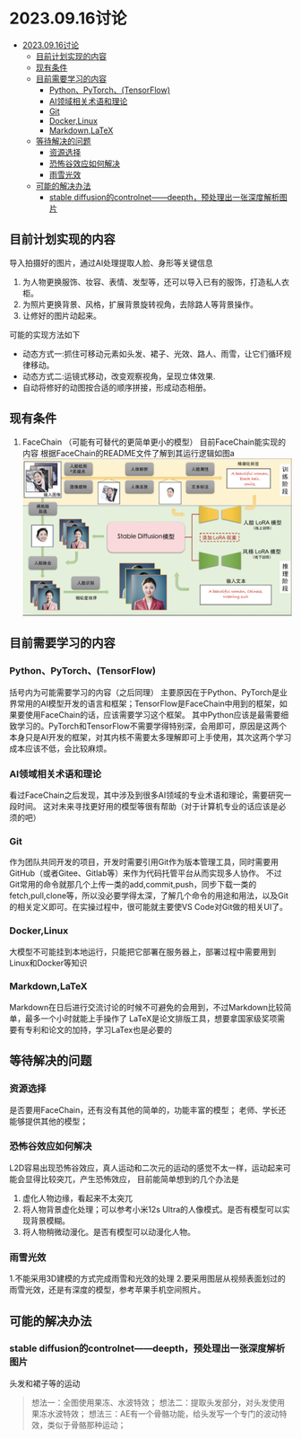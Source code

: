 # 2023.09.16讨论

<!-- @import "[TOC]" {cmd="toc" depthFrom=1 depthTo=6 orderedList=false} -->

<!-- code_chunk_output -->

- [2023.09.16讨论](#20230916讨论)
  - [目前计划实现的内容](#目前计划实现的内容)
  - [现有条件](#现有条件)
  - [目前需要学习的内容](#目前需要学习的内容)
    - [Python、PyTorch、(TensorFlow)](#python-pytorch-tensorflow)
    - [AI领域相关术语和理论](#ai领域相关术语和理论)
    - [Git](#git)
    - [Docker,Linux](#dockerlinux)
    - [Markdown,LaTeX](#markdownlatex)
  - [等待解决的问题](#等待解决的问题)
    - [资源选择](#资源选择)
    - [恐怖谷效应如何解决](#恐怖谷效应如何解决)
    - [雨雪光效](#雨雪光效)
  - [可能的解决办法](#可能的解决办法)
    - [stable diffusion的controlnet——deepth，预处理出一张深度解析图片](#stable-diffusion的controlnetdeepth预处理出一张深度解析图片)

<!-- /code_chunk_output -->

## 目前计划实现的内容

导入拍摄好的图片，通过AI处理提取人脸、身形等关键信息

1. 为人物更换服饰、妆容、表情、发型等，还可以导入已有的服饰，打造私人衣柜。
2. 为照片更换背景、风格，扩展背景旋转视角，去除路人等背景操作。
3. 让修好的图片动起来。

可能的实现方法如下

- 动态方式一:抓住可移动元素如头发、裙子、光效、路人、雨雪，让它们循环规律移动。
- 动态方式二:运镜式移动，改变观察视角，呈现立体效果.
- 自动将修好的动图按合适的顺序拼接，形成动态相册。

## 现有条件

1. FaceChain （可能有可替代的更简单更小的模型）
目前FaceChain能实现的内容
根据FaceChain的README文件了解到其运行逻辑如图a
![图a](2023_9_16.jpg)

## 目前需要学习的内容

### Python、PyTorch、(TensorFlow)

括号内为可能需要学习的内容（之后同理）
主要原因在于Python、PyTorch是业界常用的AI模型开发的语言和框架；TensorFlow是FaceChain中用到的框架，如果要使用FaceChain的话，应该需要学习这个框架。
其中Python应该是最需要细致学习的。PyTorch和TensorFlow不需要学得特别深，会用即可，原因是这两个本身只是AI开发的框架，对其内核不需要太多理解即可上手使用，其次这两个学习成本应该不低，会比较麻烦。

### AI领域相关术语和理论

看过FaceChain之后发现，其中涉及到很多AI领域的专业术语和理论，需要研究一段时间。
这对未来寻找更好用的模型等很有帮助（对于计算机专业的话应该是必须的吧）

### Git

作为团队共同开发的项目，开发时需要引用Git作为版本管理工具，同时需要用GitHub（或者Gitee、Gitlab等）来作为代码托管平台从而实现多人协作。
不过Git常用的命令就那几个上传一类的add,commit,push，同步下载一类的fetch,pull,clone等，所以没必要学得太深，了解几个命令的用途和用法，以及Git的相关定义即可。在实操过程中，很可能就主要使VS Code对Git做的相关UI了。

### Docker,Linux

大模型不可能挂到本地运行，只能把它部署在服务器上，部署过程中需要用到Linux和Docker等知识

### Markdown,LaTeX

Markdown在日后进行交流讨论的时候不可避免的会用到，不过Markdown比较简单，最多一个小时就能上手操作了
LaTeX是论文排版工具，想要拿国家级奖项需要有专利和论文的加持，学习LaTex也是必要的

## 等待解决的问题

### 资源选择

是否要用FaceChain，还有没有其他的简单的，功能丰富的模型；
老师、学长还能够提供其他的模型；

### 恐怖谷效应如何解决

L2D容易出现恐怖谷效应，真人运动和二次元的运动的感觉不太一样，运动起来可能会显得比较突兀，产生恐怖效应，
目前能简单想到的几个办法是

1. 虚化人物边缘，看起来不太突兀
2. 将人物背景虚化处理；可以参考小米12s Ultra的人像模式。是否有模型可以实现背景模糊。
3. 将人物稍微动漫化。是否有模型可以动漫化人物。

### 雨雪光效

1.不能采用3D建模的方式完成雨雪和光效的处理
2.要采用图层从视频表面划过的雨雪光效，还是有深度的模型，参考苹果手机空间照片。

## 可能的解决办法

### stable diffusion的controlnet——deepth，预处理出一张深度解析图片

头发和裙子等的运动
> 想法一：全图使用果冻、水波特效；
> 想法二：提取头发部分，对头发使用果冻水波特效；
> 想法三：AE有一个骨骼功能，给头发写一个专门的波动特效，类似于骨骼那种运动；
